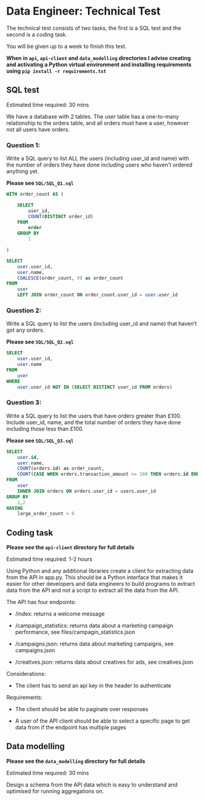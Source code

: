 # Data Engineer: Technical Test

The technical test consists of two tasks, the first is a SQL test and the second is a coding task.

You will be given up to a week to finish this test.

**When in `api`, `api-client` and `data_modelling` directories I advise creating and activating a Python virtual environment and installing requirements using `pip install -r requirements.txt`**

## SQL test

Estimated time required: 30 mins

We have a database with 2 tables. The user table has a one-to-many relationship to the orders table, and all orders must have a user, however not all users have orders.

### Question 1:

Write a SQL query to list ALL the users (including user_id and name) with the number of orders they have done including users who haven’t ordered anything yet.

**Please see `SQL/SQL_Q1.sql`**

```sql
WITH order_count AS (

    SELECT
        user_id,
        COUNT(DISTINCT order_id)
    FROM
        order
    GROUP BY
        1

)

SELECT
    user.user_id,
    user.name,
    COALESCE(order_count, 0) as order_count
FROM
    user
    LEFT JOIN order_count ON order_count.user_id = user.user_id
```

### Question 2: 

Write a SQL query to list the users (including user_id and name) that haven’t got any orders.

**Please see `SQL/SQL_Q2.sql`**

```sql
SELECT
    user.user_id,
    user.name
FROM
    user
WHERE
    user.user_id NOT IN (SELECT DISTINCT user_id FROM orders)
```

### Question 3: 
Write a SQL query to list the users that have orders greater than £100. Include user_id, name, and the total number of orders they have done including those less than £100.

**Please see `SQL/SQL_Q3.sql`**

```sql
SELECT
    user.id,
    user.name,
    COUNT(orders.id) as order_count,
    COUNT(CASE WHEN orders.transaction_amount >= 100 THEN orders.id END) as large_order_count
FROM
    user
    INNER JOIN orders ON orders.user_id = users.user_id
GROUP BY
    1,2
HAVING
    large_order_count > 0
```

## Coding task

**Please see the `api-client` directory for full details**

Estimated time required: 1-2 hours

Using Python and any additional libraries create a client for extracting data from the API in app.py. This should be a Python interface that makes it easier for other developers and data engineers to build programs to extract data from the API and not a script to extract all the data from the API.

The API has four endpoints:

- /index: returns a welcome message

- /campaign_statistics: returns data about a marketing campaign performance, see files/campagin_statistics.json

- /campaigns.json: returns data about marketing campaigns, see campaigns.json

- /creatives.json: returns data about creatives for ads, see creatives.json

Considerations:

- The client has to send an api key in the header to authenticate

Requirements:

- The client should be able to paginate over responses

- A user of the API client should be able to select a specific page to get data from if the endpoint has multiple pages

  

## Data modelling

**Please see the `data_modelling` directory for full details**

Estimated time required: 30 mins

Design a schema from the API data which is easy to understand and optimised for running aggregations on.
